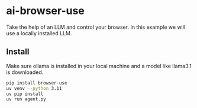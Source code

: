 # ai-browser-use

Take the help of an LLM and control your browser. In this example we will use a locally installed LLM.

## Install

Make sure ollama is installed in your local machine and a model like llama3.1 is downloaded.

```bash
pip install browser-use
uv venv --python 3.11
uv pip install
uv run agent.py
```